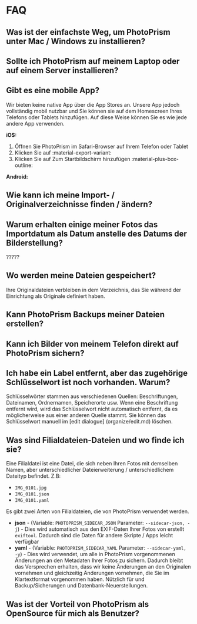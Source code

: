# FAQ #
## Was ist der einfachste Weg, um PhotoPrism unter Mac / Windows zu installieren? ##

## Sollte ich PhotoPrism auf meinem Laptop oder auf einem Server installieren? ##

## Gibt es eine mobile App? ##
Wir bieten keine native App über die App Stores an.
Unsere App jedoch vollständig mobil nutzbar und Sie können sie auf dem Homescreen Ihres Telefons oder Tablets hinzufügen.
Auf diese Weise können Sie es wie jede andere App verwenden.

**iOS:**

1. Öffnen Sie PhotoPrism im Safari-Browser auf Ihrem Telefon oder Tablet
2. Klicken Sie auf :material-export-variant:
3. Klicken Sie auf Zum Startbildschirm hinzufügen :material-plus-box-outline:

**Android:**



## Wie kann ich meine Import- / Originalverzeichnisse finden / ändern? ##


## Warum erhalten einige meiner Fotos das Importdatum als Datum anstelle des Datums der Bilderstellung? ##
?????

## Wo werden meine Dateien gespeichert? ##
Ihre Originaldateien verbleiben in dem Verzeichnis, das Sie während der Einrichtung als Originale definiert haben.

## Kann PhotoPrism Backups meiner Dateien erstellen? ##

## Kann ich Bilder von meinem Telefon direkt auf PhotoPrism sichern? ##

## Ich habe ein Label entfernt, aber das zugehörige Schlüsselwort ist noch vorhanden. Warum? ##
Schlüsselwörter stammen aus verschiedenen Quellen: Beschriftungen, Dateinamen, Ordnernamen, Speicherorte usw.
Wenn eine Beschriftung entfernt wird, wird das Schlüsselwort nicht automatisch entfernt, da es möglicherweise aus einer anderen Quelle stammt.
Sie können das Schlüsselwort manuell im [edit dialogue] (organize/edit.md) löschen.

## Was sind Filialdateien-Dateien und wo finde ich sie? ##
Eine Filialdatei ist eine Datei, die sich neben Ihren Fotos mit demselben Namen, aber unterschiedlicher Dateierweiterung / unterschiedlichem Dateityp befindet. Z.B:

 * `IMG_0101.jpg`
 * `IMG_0101.json`
 * `IMG_0101.yaml`

Es gibt zwei Arten von Filialdateien, die von PhotoPrism verwendet werden.

 * **json** - (Variable: `PHOTOPRISM_SIDECAR_JSON` Parameter: `--sidecar-json, -j`) - Dies wird automatisch aus den EXIF-Daten Ihrer Fotos von erstellt `exiftool`. Dadurch sind die Daten für andere Skripte / Apps leicht verfügbar
 * **yaml** - (Variable: `PHOTOPRISM_SIDECAR_YAML` Parameter: `--sidecar-yaml, -y`) - Dies wird verwendet, um alle in PhotoPrism vorgenommenen Änderungen an den Metadaten Ihrer Fotos zu sichern. Dadurch bleibt das Versprechen erhalten, dass wir keine Änderungen an den Originalen vornehmen und gleichzeitig Änderungen vornehmen, die Sie im Klartextformat vorgenommen haben. Nützlich für und Backup/Sicherungen und Datenbank-Neuerstellungen.

## Was ist der Vorteil von PhotoPrism als OpenSource für mich als Benutzer? ##
